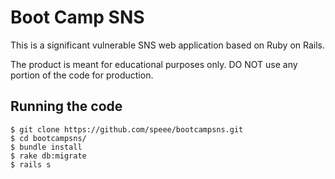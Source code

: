 # Boot Camp SNS

This is a significant vulnerable SNS web application based on Ruby on Rails.

The product is meant for educational purposes only.
DO NOT use any portion of the code for production.

Running the code
----------------

```console
$ git clone https://github.com/speee/bootcampsns.git
$ cd bootcampsns/
$ bundle install
$ rake db:migrate
$ rails s
```
